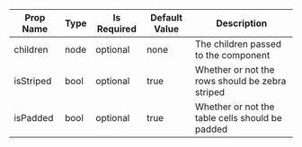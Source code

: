 <table><thead><tr><th>Prop Name</th><th>Type</th><th>Is Required</th><th>Default Value</th><th>Description</th></tr></thead><tbody><tr><td>children</td><td>node</td><td>optional</td><td>none</td><td>The children passed to the component</td></tr><tr><td>isStriped</td><td>bool</td><td>optional</td><td>true</td><td>Whether or not the rows should be zebra striped</td></tr><tr><td>isPadded</td><td>bool</td><td>optional</td><td>true</td><td>Whether or not the table cells should be padded</td></tr></tbody><table>